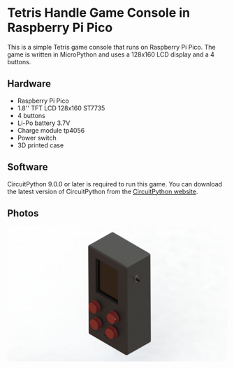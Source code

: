 # Tetris Handle Game Console in Raspberry Pi Pico

This is a simple Tetris game console that runs on Raspberry Pi Pico. The game is written in MicroPython and uses a 128x160 LCD display and a 4 buttons.

## Hardware

- Raspberry Pi Pico 
- 1.8'' TFT LCD 128x160 ST7735
- 4 buttons
- Li-Po battery 3.7V
- Charge module tp4056
- Power switch
- 3D printed case

## Software
CircuitPython 9.0.0 or later is required to run this game. You can download the latest version of CircuitPython from the [CircuitPython website](https://circuitpython.org/board/raspberry_pi_pico/).

## Photos
![Tetris Game Console](photos/preview.jpg)